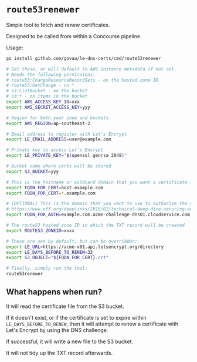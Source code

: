 # `route53renewer`

Simple tool to fetch and renew certificates.

Designed to be called from within a Concourse pipeline.

Usage:

```bash
go install github.com/govau/le-dns-certs/cmd/route53renewer

# Set these, or will default to AWS instance metadata if not set.
# Needs the following permissions:
# route53:ChangeResourceRecordSets - on the hosted zone ID
# route53:GetChange - on *
# s3:ListBucket - on the bucket
# s3:* - on items in the bucket
export AWS_ACCESS_KEY_ID=xxx
export AWS_SECRET_ACCESS_KEY=yyy

# Region for both your zone and buckets:
export AWS_REGION=ap-southeast-2

# Email address to register with Let's Encrypt
export LE_EMAIL_ADDRESS=user@example.com

# Private key to access Let's Encrypt
export LE_PRIVATE_KEY="$(openssl genrsa 2048)"

# Bucket name where certs will be stored
export S3_BUCKET=yyy

# This is the hostname or wildcard domain that you want a certificate for
export FQDN_FOR_CERT=host.example.com
export FQDN_FOR_CERT=*.example.com

# (OPTIONAL) This is the domain that you want to use to authorize the certificate if it differs via CNAME delegation
# https://www.eff.org/deeplinks/2018/02/technical-deep-dive-securing-automation-acme-dns-challenge-validation
export FQDN_FOR_AUTH=example.com.acme-challenge-dns01.cloudservice.com

# The route53 hosted zone ID in which the TXT record will be created
export ROUTE53_ZONEID=xxxx

# These are set by default, but can be overridden:
export LE_URL=https://acme-v01.api.letsencrypt.org/directory
export LE_DAYS_BEFORE_TO_RENEW=32
export S3_OBJECT="${FQDN_FOR_CERT}.crt"

# Finally, simply run the tool:
route53renewer
```

## What happens when run?

It will read the certificate file from the S3 bucket.

If it doesn't exist, or if the certificate is set to expire within `LE_DAYS_BEFORE_TO_RENEW`, then it will attempt to renew a certificate with Let's Encrypt by using the DNS challenge.

If successful, it will write a new file to the S3 bucket.

It will not tidy up the TXT record afterwards.
